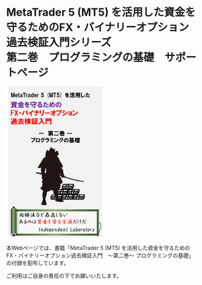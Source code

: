 # MetaTrader 5 (MT5) を活用した資金を守るためのFX・バイナリーオプション過去検証入門シリーズ <br>第二巻　プログラミングの基礎　サポートページ



<img src="title.jpg" width="256">


本Webページでは、書籍「MetaTrader 5 (MT5) を活用した資金を守るための　FX・バイナリーオプション過去検証入門　～第二巻～
プログラミングの基礎」の付録を配布しています。

ご利用はご自身の責任の下でお願いいたします。
